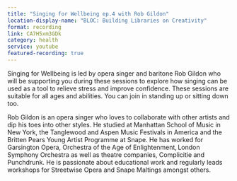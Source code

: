 ```yaml
---
title: "Singing for Wellbeing ep.4 with Rob Gildon"
location-display-name: "BLOC: Building Libraries on Creativity"
format: recording
link: CA7H5xm3GDk
category: health
service: youtube
featured-recording: true
---
```


Singing for Wellbeing is led by opera singer and baritone Rob Gildon who will be supporting you during these sessions to explore how singing can be used as a tool to relieve stress and improve confidence. These sessions are suitable for all ages and abilities. You can join in standing up or sitting down too.

Rob Gildon is an opera singer who loves to collaborate with other artists and dip his toes into other styles. He studied at Manhattan School of Music in New York, the Tanglewood and Aspen Music Festivals in America and the Britten Pears Young Artist Programme at Snape. He has worked for Garsington Opera, Orchestra of the Age of Enlightenment, London Symphony Orchestra as well as theatre companies, Complicitie and Punchdrunk. He is passionate about educational work and regularly leads workshops for Streetwise Opera and Snape Maltings amongst others.
